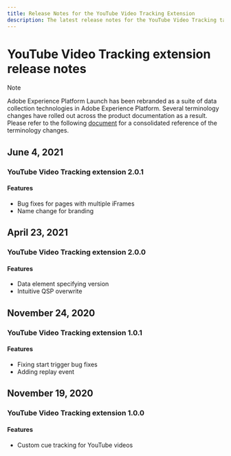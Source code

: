 ```yaml
---
title: Release Notes for the YouTube Video Tracking Extension
description: The latest release notes for the YouTube Video Tracking tag extension in Adobe Experience Platform.
---
```

# YouTube Video Tracking extension release notes

>[!NOTE]
>
>Adobe Experience Platform Launch has been rebranded as a suite of data collection technologies in Adobe Experience Platform. Several terminology changes have rolled out across the product documentation as a result. Please refer to the following [document](../../../term-updates.md) for a consolidated reference of the terminology changes.

## June 4, 2021

### YouTube Video Tracking extension 2.0.1

#### Features

* Bug fixes for pages with multiple iFrames
* Name change for branding

## April 23, 2021

### YouTube Video Tracking extension 2.0.0

#### Features

* Data element specifying version
* Intuitive QSP overwrite

## November 24, 2020

### YouTube Video Tracking extension 1.0.1

#### Features

* Fixing start trigger bug fixes
* Adding replay event

## November 19, 2020

### YouTube Video Tracking extension 1.0.0

#### Features

* Custom cue tracking for YouTube videos
